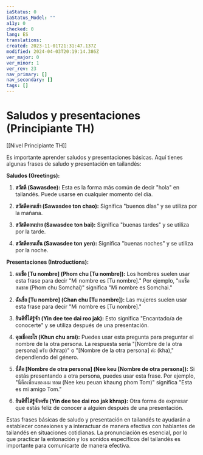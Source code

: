 ```yaml
---
iaStatus: 0
iaStatus_Model: ""
a11y: 0
checked: 0
lang: ES
translations: 
created: 2023-11-01T21:31:47.137Z
modified: 2024-04-03T20:19:14.386Z
ver_major: 0
ver_minor: 1
ver_rev: 23
nav_primary: []
nav_secondary: []
tags: []
---
```

# Saludos y presentaciones (Principiante TH)

[[Nivel Principiante TH]]

Es importante aprender saludos y presentaciones básicas. Aquí tienes algunas frases de saludo y presentación en tailandés:

**Saludos (Greetings):**

1. **สวัสดี (Sawasdee):** Esta es la forma más común de decir "hola" en tailandés. Puede usarse en cualquier momento del día.
    
2. **สวัสดีตอนเช้า (Sawasdee ton chao):** Significa "buenos días" y se utiliza por la mañana.
    
3. **สวัสดีตอนบ่าย (Sawasdee ton bai):** Significa "buenas tardes" y se utiliza por la tarde.
    
4. **สวัสดีตอนเย็น (Sawasdee ton yen):** Significa "buenas noches" y se utiliza por la noche.
    

**Presentaciones (Introductions):**

1. **ผมชื่อ [Tu nombre] (Phom chu [Tu nombre]):** Los hombres suelen usar esta frase para decir "Mi nombre es [Tu nombre]." Por ejemplo, "ผมชื่อสมชาย (Phom chu Somchai)" significa "Mi nombre es Somchai."
    
2. **ฉันชื่อ [Tu nombre] (Chan chu [Tu nombre]):** Las mujeres suelen usar esta frase para decir "Mi nombre es [Tu nombre]."
    
3. **ยินดีที่ได้รู้จัก (Yin dee tee dai roo jak):** Esto significa "Encantado/a de conocerte" y se utiliza después de una presentación.
    
4. **คุณชื่ออะไร (Khun chu arai):** Puedes usar esta pregunta para preguntar el nombre de la otra persona. La respuesta sería "[Nombre de la otra persona] ครับ (khrap)" o "[Nombre de la otra persona] ค่ะ (kha)," dependiendo del género.
    
5. **นี่คือ [Nombre de otra persona] (Nee keu [Nombre de otra persona]):** Si estás presentando a otra persona, puedes usar esta frase. Por ejemplo, "นี่คือเพื่อนของผม ทอม (Nee keu peuan khaung phom Tom)" significa "Esta es mi amigo Tom."
    
6. **ยินดีที่ได้รู้จักครับ (Yin dee tee dai roo jak khrap):** Otra forma de expresar que estás feliz de conocer a alguien después de una presentación.
    

Estas frases básicas de saludo y presentación en tailandés te ayudarán a establecer conexiones y a interactuar de manera efectiva con hablantes de tailandés en situaciones cotidianas. La pronunciación es esencial, por lo que practicar la entonación y los sonidos específicos del tailandés es importante para comunicarte de manera efectiva.